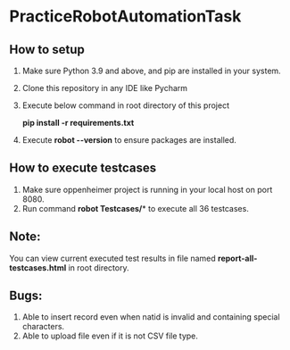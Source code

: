# PracticeRobotAutomationTask

## How to setup
1. Make sure Python 3.9 and above, and pip are installed in your system.
2. Clone this repository in any IDE like Pycharm
3. Execute below command in root directory of this project

   **pip install -r requirements.txt**
4. Execute **robot --version** to ensure packages are installed.
 
## How to execute testcases
1. Make sure oppenheimer project is running in your local host on port 8080.
2. Run command  **robot Testcases/*** to execute all 36 testcases.

## Note:
   You can view current executed test results in file named **report-all-testcases.html** in root directory.
   
## Bugs:
   1. Able to insert record even when natid is invalid and containing special characters.
   2. Able to upload file even if it is not CSV file type.
